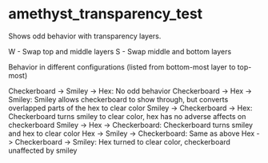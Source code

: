 # amethyst_transparency_test

Shows odd behavior with transparency layers.

W - Swap top and middle layers
S - Swap middle and bottom layers

Behavior in different configurations (listed from bottom-most layer to top-most)

Checkerboard -> Smiley -> Hex: No odd behavior
Checkerboard -> Hex -> Smiley: Smiley allows checkerboard to show through, but converts overlapped parts of the hex to clear color
Smiley -> Checkerboard -> Hex: Checkerboard turns smiley to clear color, hex has no adverse affects on checkerboard
Smiley -> Hex -> Checkerboard: Checkerboard turns smiley and hex to clear color
Hex -> Smiley -> Checkerboard: Same as above
Hex -> Checkerboard -> Smiley: Hex turned to clear color, checkerboard unaffected by smiley
